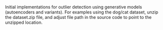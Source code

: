 Initial implementations for outlier detection using generative models (autoencoders and variants). For examples using the dog/cat dataset, unzip the dataset.zip file, and adjust file path in the source code to point to the unzipped location.
